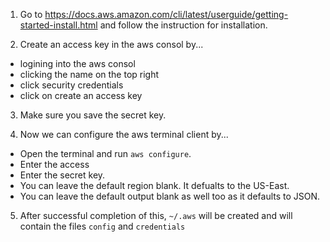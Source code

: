 1. Go to 
https://docs.aws.amazon.com/cli/latest/userguide/getting-started-install.html
and follow the instruction for installation.

2. Create an access key in the aws consol by...
* logining into the aws consol
* clicking the name on the top right
* click security credentials
* click on create an access key

3. Make sure you save the secret key.

4. Now we can configure the aws terminal client by...
* Open the terminal and run `aws configure`. 
* Enter the access 
* Enter the secret key.
* You can leave the default region blank. It defualts to the US-East. 
* You can leave the default output blank as well too as it defaults to JSON.

5. After successful completion of this, `~/.aws` will be created and will contain the 
files `config` and `credentials`
